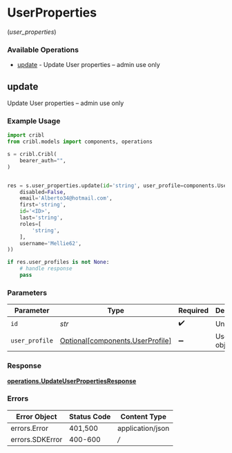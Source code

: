 # UserProperties
(*user_properties*)

### Available Operations

* [update](#update) - Update User properties – admin use only

## update

Update User properties – admin use only

### Example Usage

```python
import cribl
from cribl.models import components, operations

s = cribl.Cribl(
    bearer_auth="",
)


res = s.user_properties.update(id='string', user_profile=components.UserProfile(
    disabled=False,
    email='Alberto34@hotmail.com',
    first='string',
    id='<ID>',
    last='string',
    roles=[
        'string',
    ],
    username='Mellie62',
))

if res.user_profiles is not None:
    # handle response
    pass
```

### Parameters

| Parameter                                                                  | Type                                                                       | Required                                                                   | Description                                                                |
| -------------------------------------------------------------------------- | -------------------------------------------------------------------------- | -------------------------------------------------------------------------- | -------------------------------------------------------------------------- |
| `id`                                                                       | *str*                                                                      | :heavy_check_mark:                                                         | Unique ID                                                                  |
| `user_profile`                                                             | [Optional[components.UserProfile]](../../models/components/userprofile.md) | :heavy_minus_sign:                                                         | UserProfile object                                                         |


### Response

**[operations.UpdateUserPropertiesResponse](../../models/operations/updateuserpropertiesresponse.md)**
### Errors

| Error Object     | Status Code      | Content Type     |
| ---------------- | ---------------- | ---------------- |
| errors.Error     | 401,500          | application/json |
| errors.SDKError  | 400-600          | */*              |
